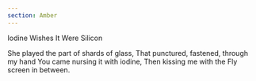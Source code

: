 ```yaml
---
section: Amber
---
```


Iodine Wishes It Were Silicon

She played the part of shards of glass,
That punctured, fastened, through my hand
You came nursing it with iodine,
Then kissing me with the
Fly screen in between.